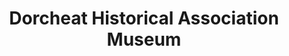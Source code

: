 ---
layout: repo
title: "Dorcheat Historical Association Museum"
id: 25445
permalink: repos/25445/
---
